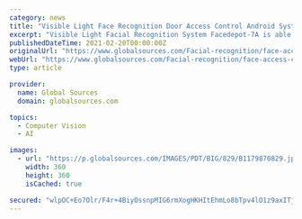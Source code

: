 ```yaml
---
category: news
title: "Visible Light Face Recognition Door Access Control Android System Installed with Turnstile"
excerpt: "Visible Light Facial Recognition System Facedepot-7A is able to automatically recognize and track faces in videos. After installation,System is enabled to actively collect face images and perform matching and identification upon any human activity in its 3 ..."
publishedDateTime: 2021-02-20T00:00:00Z
originalUrl: "https://www.globalsources.com/Facial-recognition/face-access-control-system-Android-1179870829p.htm"
webUrl: "https://www.globalsources.com/Facial-recognition/face-access-control-system-Android-1179870829p.htm"
type: article

provider:
  name: Global Sources
  domain: globalsources.com

topics:
  - Computer Vision
  - AI

images:
  - url: "https://p.globalsources.com/IMAGES/PDT/BIG/829/B1179870829.jpg"
    width: 360
    height: 360
    isCached: true

secured: "wlpOC+Eo7Olr/F4r+4BiyOssnpMIG6rmXogHKHItEhmLo8bTpv4lO1z9axITj0Kfy7JDnYOmMf1DdKn02FGS+SUnUDPtUbi/H6Q9Sl/3F8DGGV30oQO0FL6erOQ0un9p+qOU6O1tPB2NaG6UpqRbcRk15x+UowyJTwLDwKdkxP992YBrYXhGG52k9scclffPjs7GcVUSKu7xYUWWTpDjur9kI8R/Bgy01MuSpE+R5b1Apz4R+uBmzyxT2ChBT0xhQY+yAv892lzoZ0vDA/KEe0CQthW8Kg6+g4tomOMbQ3D0WGGQ/9fqj8iqcYzmavo6g8ztY5APudFHSddKusCNZAt/WkQvg8Ro1S+RosFBj7I=;NkUWJefJ7ktdUVFnCguZ+Q=="
---
```


